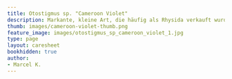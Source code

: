 ```yaml
---
title: Otostigmus sp. "Cameroon Violet"
description: Markante, kleine Art, die häufig als Rhysida verkauft wurde.
thumb: images/cameroon-violet-thumb.png
feature_image: images/otostigmus_sp_cameroon_violet_1.jpg
type: page
layout: caresheet
bookhidden: true
author:
- Marcel K.
---
```

